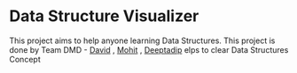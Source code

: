 # Data Structure Visualizer

This project aims to help anyone learning Data Structures.
This project is done by Team DMD - [David](https://github.com/DEEJ4Y) , [Mohit](https://github.com/itsmahi27) ,  [Deeptadip](https://github.com/deep2003-github)
elps to clear Data Structures Concept
